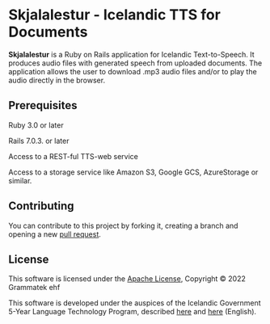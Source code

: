 # Skjalalestur - Icelandic TTS for Documents 

**Skjalalestur** is a Ruby on Rails application for Icelandic Text-to-Speech. It produces audio files with generated 
speech from uploaded documents.
The application allows the user to download .mp3 audio files and/or to play the audio directly in the browser.

## Prerequisites

Ruby 3.0 or later

Rails 7.0.3. or later

Access to a REST-ful TTS-web service

Access to a storage service like Amazon S3, Google GCS, AzureStorage or similar.

## Contributing

You can contribute to this project by forking it, creating a branch and opening a new
[pull request](https://github.com/grammatek/simaromur/pulls).

## License

This software is licensed under the [Apache License](LICENSE), Copyright © 2022 Grammatek ehf

This software is developed under the auspices of the Icelandic Government 5-Year Language Technology Program, described
[here](https://www.stjornarradid.is/lisalib/getfile.aspx?itemid=56f6368e-54f0-11e7-941a-005056bc530c) and
[here](https://clarin.is/media/uploads/mlt-en.pdf) (English).
